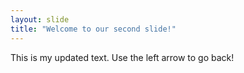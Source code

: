```yaml
---
layout: slide
title: "Welcome to our second slide!"
---
```

This is my updated text.
Use the left arrow to go back!
